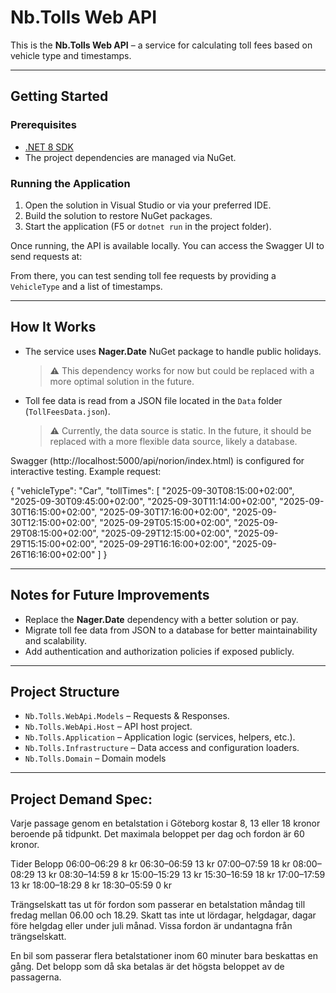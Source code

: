 # Nb.Tolls Web API

This is the **Nb.Tolls Web API** – a service for calculating toll fees based on vehicle type and timestamps.

---

## Getting Started

### Prerequisites

- [.NET 8 SDK](https://dotnet.microsoft.com/en-us/download/dotnet/8.0)
- The project dependencies are managed via NuGet.

### Running the Application

1. Open the solution in Visual Studio or via your preferred IDE.
2. Build the solution to restore NuGet packages.
3. Start the application (F5 or `dotnet run` in the project folder).

Once running, the API is available locally. You can access the Swagger UI to send requests at:


From there, you can test sending toll fee requests by providing a `VehicleType` and a list of timestamps.

---

## How It Works

- The service uses **Nager.Date** NuGet package to handle public holidays.
  > ⚠️ This dependency works for now but could be replaced with a more optimal solution in the future.

- Toll fee data is read from a JSON file located in the `Data` folder (`TollFeesData.json`).
  > ⚠️ Currently, the data source is static. In the future, it should be replaced with a more flexible data source, likely a database.

Swagger (http://localhost:5000/api/norion/index.html) is configured for interactive testing. Example request:

{
"vehicleType": "Car",
"tollTimes": [
"2025-09-30T08:15:00+02:00",
"2025-09-30T09:45:00+02:00",
"2025-09-30T11:14:00+02:00",
"2025-09-30T16:15:00+02:00",
"2025-09-30T17:16:00+02:00",
"2025-09-30T12:15:00+02:00",
"2025-09-29T05:15:00+02:00",
"2025-09-29T08:15:00+02:00",
"2025-09-29T12:15:00+02:00",
"2025-09-29T15:15:00+02:00",
"2025-09-29T16:16:00+02:00",
"2025-09-26T16:16:00+02:00"
]
}

---

## Notes for Future Improvements

- Replace the **Nager.Date** dependency with a better solution or pay.
- Migrate toll fee data from JSON to a database for better maintainability and scalability.
- Add authentication and authorization policies if exposed publicly.

---

## Project Structure

- `Nb.Tolls.WebApi.Models` – Requests & Responses.
- `Nb.Tolls.WebApi.Host` – API host project.
- `Nb.Tolls.Application` – Application logic (services, helpers, etc.).
- `Nb.Tolls.Infrastructure` – Data access and configuration loaders.
- `Nb.Tolls.Domain` – Domain models
---

## Project Demand Spec:
Varje passage genom en betalstation i Göteborg kostar 8, 13 eller 18 kronor beroende på tidpunkt. Det maximala beloppet per dag och fordon är 60 kronor.

Tider           Belopp
06:00–06:29     8 kr
06:30–06:59     13 kr
07:00–07:59     18 kr
08:00–08:29     13 kr
08:30–14:59     8 kr
15:00–15:29     13 kr
15:30–16:59     18 kr
17:00–17:59     13 kr
18:00–18:29     8 kr
18:30–05:59     0 kr

Trängselskatt tas ut för fordon som passerar en betalstation måndag till fredag mellan 06.00 och 18.29. Skatt tas inte ut lördagar, helgdagar, dagar före helgdag eller under juli månad. Vissa fordon är undantagna från trängselskatt.

En bil som passerar flera betalstationer inom 60 minuter bara beskattas en gång. Det belopp som då ska betalas är det högsta beloppet av de passagerna.

